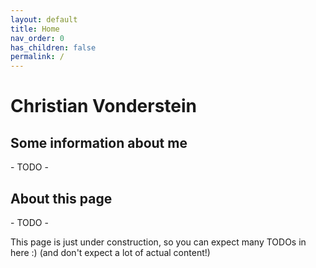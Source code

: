 ```yaml
---
layout: default
title: Home
nav_order: 0
has_children: false
permalink: /
---
```


# Christian Vonderstein

## Some information about me

\- TODO -

## About this page

\- TODO -

This page is just under construction, so you can expect many TODOs in here :)
(and don't expect a lot of actual content!)
